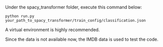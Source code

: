 Under the spacy_transformer folder, execute this command below:
```
python run.py your_path_to_spacy_transformer/train_config/classification.json
```

A virtual environment is highly recommended. 

Since the data is not available now, the IMDB data is used to test the code.
